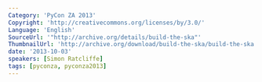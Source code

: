 ```yaml
---
Category: 'PyCon ZA 2013'
Copyright: 'http://creativecommons.org/licenses/by/3.0/'
Language: 'English'
SourceUrl: '"http://archive.org/details/build-the-ska"'
ThumbnailUrl: 'http://archive.org/download/build-the-ska/build-the-ska.thumbs/build-the-ska_001230.jpg'
date: '2013-10-03'
speakers: [Simon Ratcliffe]
tags: [pyconza, pyconza2013]
---
```


